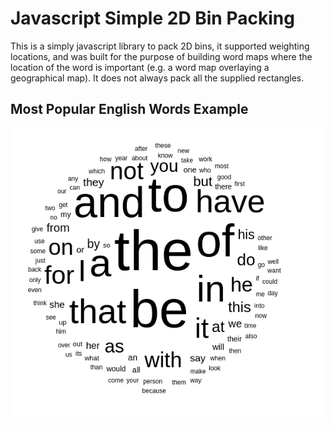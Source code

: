 # Javascript Simple 2D Bin Packing

This is a simply javascript library to pack 2D bins, it supported weighting locations, and was built for the purpose of building word maps where the location of the word is important (e.g. a word map overlaying a geographical map). It does not always pack all the supplied rectangles.

## Most Popular English Words Example
![Most Popular English Words](https://raw.githubusercontent.com/seveibar/js-word-packing/master/word_example.png)